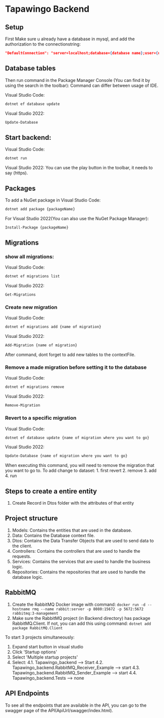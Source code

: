 # Tapawingo Backend

## Setup
First Make sure u already have a database in mysql, and add the authorization to the connectionstring: 
```json
"DefaultConnection": "server=localhost;database={database name};user={user from mysql};password={password for user}"
```

## Database tables
Then run command in the Package Manager Console (You can find it by using the search in the toolbar):
Command can differ between usage of IDE.

Visual Studio Code:
```bash
dotnet ef database update
```
Visual Studio 2022:
```bash
Update-Database
```

## Start backend: 
Visual Studio Code:
```bash
dotnet run
```

Visual Studio 2022:
You can use the play button in the toolbar, it needs to say (https).

## Packages
To add a NuGet package in Visual Studio Code:
```bash
dotnet add package {packageName}
```
For Visual Studio 2022(You can also use the NuGet Package Manager):
```bash
Install-Package {packageName}
```

## Migrations
### show all migrations: 
Visual Studio Code:
```bash
dotnet ef migrations list
```
Visual Studio 2022:
```bash
Get-Migrations
```

### Create new migration
Visual Studio Code:
```bash
dotnet ef migrations add {name of migration}
```
Visual Studio 2022:
```bash
Add-Migration {name of migration}
```
After command, dont forget to add new tables to the contextFile.

### Remove a made migration before setting it to the database
Visual Studio Code:
```bash
dotnet ef migrations remove
```
Visual Studio 2022:
```bash
Remove-Migration
```

### Revert to a specific migration
Visual Studio Code:
```bash
dotnet ef database update {name of migration where you want to go}
```
Visual Studio 2022:
```bash
Update-Database {name of migration where you want to go}
```
When executing this command, you will need to remove the migration that you want to go to.
To add change to dataset: 1. first revert 2. remove 3. add 4. run

## Steps to create a entire entity
1. Create Record in Dtos folder with the attributes of that entity

## Project structure
1. Models: Contains the entities that are used in the database.
2. Data: Contains the Database context file.
3. Dtos: Contains the Data Transfer Objects that are used to send data to the client.
4. Controllers: Contains the controllers that are used to handle the requests.
5. Services: Contains the services that are used to handle the business logic.
6. Repositories: Contains the repositories that are used to handle the database logic.

## RabbitMQ
1. Create the RabbitMQ Docker image with command: `docker run -d --hostname rmq --name rabbit:server -p 8080:15672 -p 5672:5672 rabbitmq:3-management`
2. Make sure the RabbitMQ project (in Backend directory) has package RabbitMQ.Client. If not, you can add this using command: `dotnet add package RabbitMQ.Client`

To start 3 projects simultaneously:
1. Expand start button in visual studio
2. Click 'Startup options'
3. Select 'Multiple startup projects'
4. Select:
  4.1. Tapawingo_backend --> Start
  4.2. Tapawingo_backend.RabbitMQ_Receiver_Example --> start
  4.3. Tapawingo_backend.RabbitMQ_Sender_Example --> start
  4.4. Tapawingo_backend.Tests --> none

## API Endpoints
To see all the endpoints that are available in the API, you can go to the swagger page of the API(ApiUrl/swagger/index.html).
